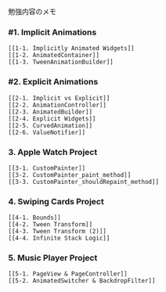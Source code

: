 勉強内容のメモ

### #1. Implicit Animations
	[[1-1. Implicitly Animated Widgets]]
	[[1-2. AnimatedContainer]]
	[[1-3. TweenAnimationBuilder]]

### #2. Explicit Animations
	[[2-1. Implicit vs Explicit]]
	[[2-2. AnimationController]]
	[[2-3. AnimatedBuilder]]
	[[2-4. Explicit Widgets]]
	[[2-5. CurvedAnimation]]
	[[2-6. ValueNotifier]]

### 3. Apple Watch Project
	[[3-1. CustomPainter]]
	[[3-2. CustomPainter_paint_method]]
	[[3-3. CustomPainter_shouldRepaint_method]]

### 4. Swiping Cards Project
	[[4-1. Bounds]]
	[[4-2. Tween Transform]]
	[[4-3. Tween Transform (2)]]
	[[4-4. Infinite Stack Logic]]

### 5. Music Player Project
	[[5-1. PageView & PageController]]
	[[5-2. AnimatedSwitcher & BackdropFilter]]
	